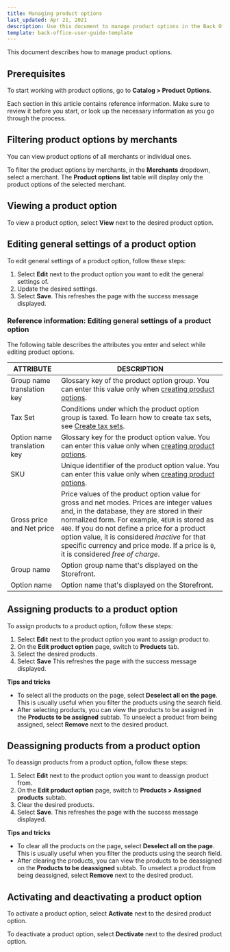 ```yaml
---
title: Managing product options
last_updated: Apr 21, 2021
description: Use this document to manage product options in the Back Office.
template: back-office-user-guide-template
---
```


This document describes how to manage product options.

## Prerequisites

To start working with product options, go to **Catalog&nbsp;<span aria-label="and then">></span> Product Options**.


Each section in this article contains reference information. Make sure to review it before you start, or look up the necessary information as you go through the process.


## Filtering product options by merchants

You can view product options of all merchants or individual ones.

To filter the product options by merchants, in the **Merchants** dropdown, select a merchant. The **Product options list** table will display only the product options of the selected merchant.

## Viewing a product option

To view a product option, select **View** next to the desired product option.

## Editing general settings of a product option

To edit general settings of a product option, follow these steps:
1. Select **Edit** next to the product option you want to edit the general settings of.
2. Update the desired settings.
3. Select **Save**.
 This refreshes the page with the success message displayed.

### Reference information: Editing general settings of a product option

The following table describes the attributes you enter and select while editing product options.

| ATTRIBUTE | DESCRIPTION |
| --- | --- |
| Group name translation key | Glossary key of the product option group. You can enter this value only when [creating product options](/docs/marketplace/user/back-office-user-guides/{{page.version}}/catalog/product-options/creating-product-options.html). |
| Tax Set | Conditions under which the product option group is taxed. To learn how to create tax sets, see [Create tax sets](/docs/scos/user/back-office-user-guides/{{page.version}}/administration/tax-sets/create-tax-sets.html). |
| Option name translation key | Glossary key for the product option value. You can enter this value only when [creating product options](/docs/marketplace/user/back-office-user-guides/{{page.version}}/catalog/product-options/creating-product-options.html). |
| SKU | Unique identifier of the product option value. You can enter this value only when [creating product options](/docs/marketplace/user/back-office-user-guides/{{page.version}}/catalog/product-options/creating-product-options.html). |
| Gross price and Net price | Price values of the product option value for gross and net modes. Prices are integer values and, in the database, they are stored in their normalized form. For example, `4EUR` is stored as `400`. If you do not define a price for a product option value, it is considered *inactive* for that specific currency and price mode. If a price is `0`, it is considered *free of charge*.|
| Group name | Option group name that's displayed on the Storefront. |
| Option name | Option name that's displayed on the Storefront. |


## Assigning products to a product option

To assign products to a product option, follow these steps:
1. Select **Edit** next to the product option you want to assign product to.
2. On the **Edit product option** page, switch to **Products** tab.
3. Select the desired products.
4. Select **Save**
    This refreshes the page with the success message displayed.

**Tips and tricks**
* To select all the products on the page, select **Deselect all on the page**. This is usually useful when you filter the products using the search field.
* After selecting products, you can view the products to be assigned in the **Products to be assigned** subtab. To unselect a product from being assigned, select **Remove** next to the desired product.

## Deassigning products from a product option

To deassign products from a product option, follow these steps:
1. Select **Edit** next to the product option you want to deassign product from.
2. On the **Edit product option** page, switch to **Products&nbsp;<span aria-label="and then">></span> Assigned products** subtab.
3. Clear the desired products.
4. Select **Save**.
    This refreshes the page with the success message displayed.

**Tips and tricks**
* To clear all the products on the page, select **Deselect all on the page**. This is usually useful when you filter the products using the search field.
* After clearing the products, you can view the products to be deassigned on the **Products to be deassigned** subtab. To unselect a product from being deassigned, select **Remove** next to the desired product.

## Activating and deactivating a product option

To activate a product option, select **Activate** next to the desired product option.

To deactivate a product option, select **Dectivate** next to the desired product option.
